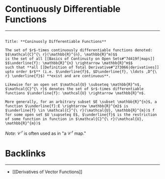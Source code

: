 # Continuously Differentiable Functions
---

```ad-Definition

Title: **Coninuosly Differentiable Functions**

The set of $r$-times continuously differentiable functions denoted:
$$\mathcal{C}^{\ r}(\mathbb{R}^{n}, \mathbb{R}^m)$$
is the set of all [[Basics of Continuity on Open Sets#^7d419f|maps]] 
$$\underline{f}: \mathbb{R}^{n} \rightarrow \mathbb{R}^m$$
such that **all [[Definition of Total Derivative#^273066|derivatives]] upto order $r$** (i.e. $\underline{f}$, $D\underline{f}, \ldots ,D^{\ r} \underline{f}$) **exist and are continuous**.

Likewise for an open set $\mathcal{U} \subseteq \mathbb{R}^n$, $\mathcal{C}^{\ r}$ denotes the set of $r$-times differentiable functions $\underline{f}: \mathcal{U} \rightarrow \mathbb{R}^n$.

More generally, for an arbitrary subset $E \subset \mathbb{R}^{n}$, a function $\underline{f}:E \rightarrow \mathbb{R}^{m}$ is $\underline{f} \in \mathcal{C}^{\ r}(\mathcal{U}, \mathbb{R}^{m})$ f for some open set $U \supseteq E$, $\underline{f}$ is the restriction of some function in function in $\mathcal{C}^{\ r}(\mathcal{U}, \mathbb{R}^{m})$
```

*Note*: $\mathcal{C}^{\ r}$ is often used as in "a $\mathcal{C}^{\ r}$ map."

# Backlinks
---
- [[Derivatives of Vector Functions]]
